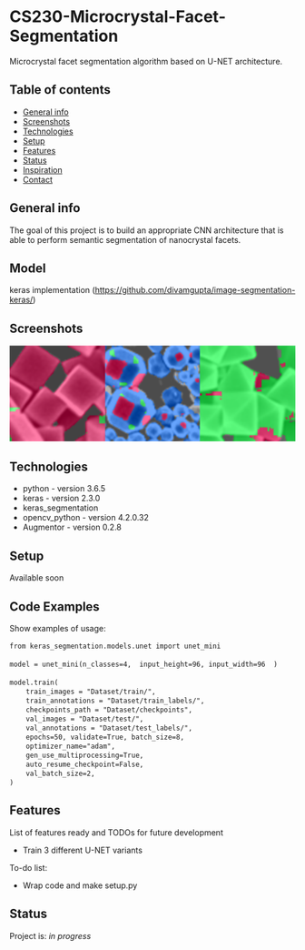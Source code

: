 # CS230-Microcrystal-Facet-Segmentation
Microcrystal facet segmentation algorithm based on U-NET architecture.

## Table of contents
* [General info](#general-info)
* [Screenshots](#screenshots)
* [Technologies](#technologies)
* [Setup](#setup)
* [Features](#features)
* [Status](#status)
* [Inspiration](#inspiration)
* [Contact](#contact)

## General info
The goal of this project is to build an appropriate CNN architecture that is able to perform semantic segmentation of nanocrystal facets. 

## Model
keras implementation (https://github.com/divamgupta/image-segmentation-keras/)
## Screenshots
![Example screenshot](image.png)

## Technologies
* python - version 3.6.5
* keras - version 2.3.0
* keras_segmentation 
* opencv_python - version 4.2.0.32
* Augmentor - version 0.2.8

## Setup
Available soon
<!--Describe how to install / setup your local environement / add link to demo version.-->

## Code Examples
Show examples of usage:
```
from keras_segmentation.models.unet import unet_mini

model = unet_mini(n_classes=4,  input_height=96, input_width=96  )

model.train(
    train_images = "Dataset/train/",
    train_annotations = "Dataset/train_labels/",
    checkpoints_path = "Dataset/checkpoints",
    val_images = "Dataset/test/",
    val_annotations = "Dataset/test_labels/",
    epochs=50, validate=True, batch_size=8, 
    optimizer_name="adam",
    gen_use_multiprocessing=True,
    auto_resume_checkpoint=False,
    val_batch_size=2,
)
```

## Features
List of features ready and TODOs for future development
* Train 3 different U-NET variants

To-do list:
* Wrap code and make setup.py

## Status
Project is: _in progress_ <!-- a normal html comment _finished_, _no longer continue_ and why?-->

<!--## Inspiration-->
<!--Add here credits. Project inspired by..., based on...-->

<!--## Contact-->
<!--Created by [@flynerdpl](https://www.flynerd.pl/) - feel free to contact me!-->
